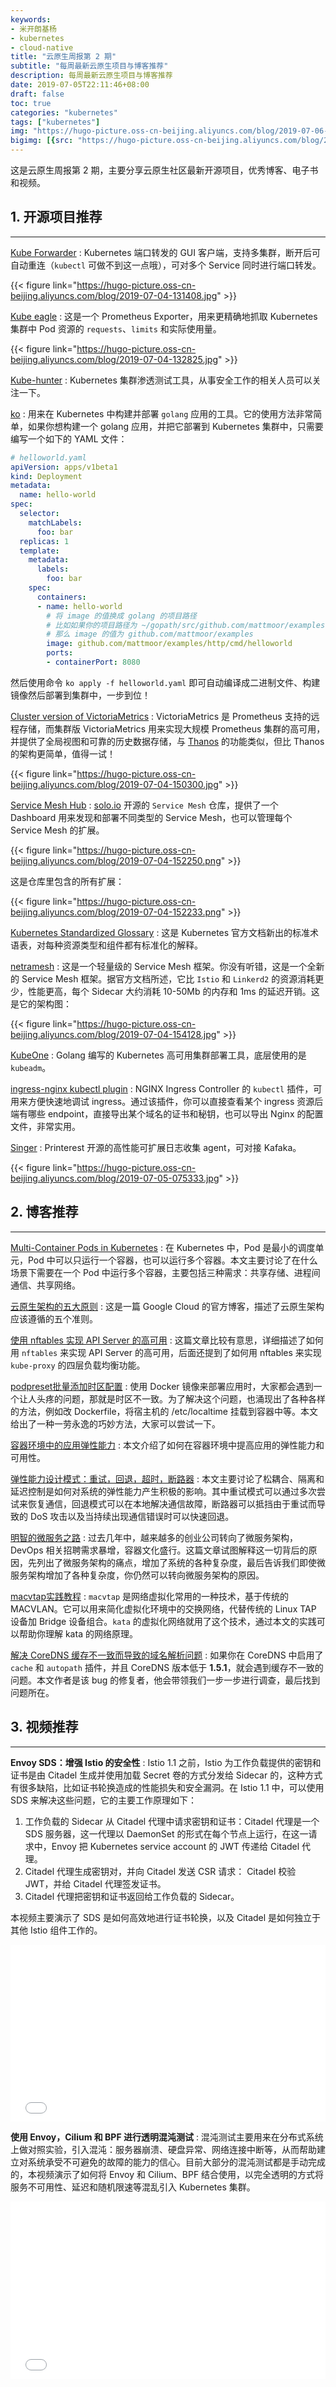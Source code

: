 ```yaml
---
keywords:
- 米开朗基杨
- kubernetes
- cloud-native
title: "云原生周报第 2 期"
subtitle: "每周最新云原生项目与博客推荐"
description: 每周最新云原生项目与博客推荐
date: 2019-07-05T22:11:46+08:00
draft: false
toc: true
categories: "kubernetes"
tags: ["kubernetes"]
img: "https://hugo-picture.oss-cn-beijing.aliyuncs.com/blog/2019-07-06-071216.jpg"
bigimg: [{src: "https://hugo-picture.oss-cn-beijing.aliyuncs.com/blog/2019-04-27-080627.jpg"}]
---
```


这是云原生周报第 2 期，主要分享云原生社区最新开源项目，优秀博客、电子书和视频。

## <span id="inline-toc">1.</span> 开源项目推荐

----

[Kube Forwarder](https://kube-forwarder.pixelpoint.io/) : Kubernetes 端口转发的 GUI 客户端，支持多集群，断开后可自动重连（`kubectl` 可做不到这一点哦），可对多个 Service 同时进行端口转发。

{{< figure link="https://hugo-picture.oss-cn-beijing.aliyuncs.com/blog/2019-07-04-131408.jpg" >}}

[Kube eagle](https://github.com/cloudworkz/kube-eagle) : 这是一个 Prometheus Exporter，用来更精确地抓取 Kubernetes 集群中 Pod 资源的 `requests`、`limits` 和实际使用量。

{{< figure link="https://hugo-picture.oss-cn-beijing.aliyuncs.com/blog/2019-07-04-132825.jpg" >}}

[Kube-hunter](https://github.com/aquasecurity/kube-hunter) : Kubernetes 集群渗透测试工具，从事安全工作的相关人员可以关注一下。

[ko](https://github.com/google/ko) : 用来在 Kubernetes 中构建并部署 `golang` 应用的工具。它的使用方法非常简单，如果你想构建一个 golang 应用，并把它部署到 Kubernetes 集群中，只需要编写一个如下的 YAML 文件：

```yaml
# helloworld.yaml
apiVersion: apps/v1beta1
kind: Deployment
metadata:
  name: hello-world
spec:
  selector:
    matchLabels:
      foo: bar
  replicas: 1
  template:
    metadata:
      labels:
        foo: bar
    spec:
      containers:
      - name: hello-world
        # 将 image 的值换成 golang 的项目路径
        # 比如如果你的项目路径为 ~/gopath/src/github.com/mattmoor/examples
        # 那么 image 的值为 github.com/mattmoor/examples
        image: github.com/mattmoor/examples/http/cmd/helloworld
        ports:
        - containerPort: 8080
```

然后使用命令 `ko apply -f helloworld.yaml` 即可自动编译成二进制文件、构建镜像然后部署到集群中，一步到位！

[Cluster version of VictoriaMetrics](https://github.com/VictoriaMetrics/VictoriaMetrics/tree/cluster) : VictoriaMetrics 是 Prometheus 支持的远程存储，而集群版 VictoriaMetrics 用来实现大规模 Prometheus 集群的高可用，并提供了全局视图和可靠的历史数据存储，与 [Thanos](https://github.com/improbable-eng/thanos) 的功能类似，但比 Thanos 的架构更简单，值得一试！

{{< figure link="https://hugo-picture.oss-cn-beijing.aliyuncs.com/blog/2019-07-04-150300.jpg" >}}

[Service Mesh Hub](https://github.com/solo-io/service-mesh-hub) : [solo.io](https://www.solo.io/) 开源的 `Service Mesh` 仓库，提供了一个 Dashboard 用来发现和部署不同类型的 Service Mesh，也可以管理每个 Service Mesh 的扩展。

{{< figure link="https://hugo-picture.oss-cn-beijing.aliyuncs.com/blog/2019-07-04-152250.png" >}}

这是仓库里包含的所有扩展：

{{< figure link="https://hugo-picture.oss-cn-beijing.aliyuncs.com/blog/2019-07-04-152233.png" >}}

[Kubernetes Standardized Glossary](https://kubernetes.io/docs/reference/glossary/) : 这是 Kubernetes 官方文档新出的标准术语表，对每种资源类型和组件都有标准化的解释。

[netramesh](https://github.com/avito-tech/netramesh) : 这是一个轻量级的 Service Mesh 框架。你没有听错，这是一个全新的 Service Mesh 框架。据官方文档所述，它比 `Istio` 和 `Linkerd2` 的资源消耗更少，性能更高，每个 Sidecar 大约消耗 10-50Mb 的内存和 1ms 的延迟开销。这是它的架构图：

{{< figure link="https://hugo-picture.oss-cn-beijing.aliyuncs.com/blog/2019-07-04-154128.jpg" >}}

[KubeOne](https://github.com/kubermatic/kubeone) : Golang 编写的 Kubernetes 高可用集群部署工具，底层使用的是 `kubeadm`。

[ingress-nginx kubectl plugin](https://kubernetes.github.io/ingress-nginx/kubectl-plugin/) : NGINX Ingress Controller 的 `kubectl` 插件，可用来方便快速地调试 ingress。通过该插件，你可以直接查看某个 ingress 资源后端有哪些 endpoint，直接导出某个域名的证书和秘钥，也可以导出 Nginx 的配置文件，非常实用。

[Singer](https://github.com/pinterest/singer) : Printerest 开源的高性能可扩展日志收集 agent，可对接 Kafaka。

{{< figure link="https://hugo-picture.oss-cn-beijing.aliyuncs.com/blog/2019-07-05-075333.jpg" >}}

## <span id="inline-toc">2.</span> 博客推荐

----

[Multi-Container Pods in Kubernetes](https://linchpiner.github.io/k8s-multi-container-pods.html) : 在 Kubernetes 中，Pod 是最小的调度单元，Pod 中可以只运行一个容器，也可以运行多个容器。本文主要讨论了在什么场景下需要在一个 Pod 中运行多个容器，主要包括三种需求：共享存储、进程间通信、共享网络。

[云原生架构的五大原则](https://cloud.google.com/blog/products/application-development/5-principles-for-cloud-native-architecture-what-it-is-and-how-to-master-it) : 这是一篇 Google Cloud 的官方博客，描述了云原生架构应该遵循的五个准则。

[使用 nftables 实现 API Server 的高可用](https://thebsdbox.co.uk/2019/06/20/Balancing-the-API-Server-with-nftables/) : 这篇文章比较有意思，详细描述了如何用 `nftables` 来实现 API Server 的高可用，后面还提到了如何用 nftables 来实现 `kube-proxy` 的四层负载均衡功能。

[podpreset批量添加时区配置](https://www.li-rui.top/2019/06/20/kubernetes/podpreset%E6%89%B9%E9%87%8F%E6%B7%BB%E5%8A%A0%E6%97%B6%E5%8C%BA%E9%85%8D%E7%BD%AE/) : 使用 Docker 镜像来部署应用时，大家都会遇到一个让人头疼的问题，那就是时区不一致。为了解决这个问题，也涌现出了各种各样的方法，例如改 Dockerfile，将宿主机的 /etc/localtime 挂载到容器中等。本文给出了一种一劳永逸的巧妙方法，大家可以尝试一下。

[容器环境中的应用弹性能力](https://medium.com/@trevor00/application-resiliency-in-a-containerized-environment-b5e42120ae1) : 本文介绍了如何在容器环境中提高应用的弹性能力和可用性。

[弹性能力设计模式：重试，回退，超时，断路器](https://blog.codecentric.de/en/2019/06/resilience-design-patterns-retry-fallback-timeout-circuit-breaker/) : 本文主要讨论了松耦合、隔离和延迟控制是如何对系统的弹性能力产生积极的影响。其中重试模式可以通过多次尝试来恢复通信，回退模式可以在本地解决通信故障，断路器可以抵挡由于重试而导致的 DoS 攻击以及当持续出现通信错误时可以快速回退。

[明智的微服务之路](http://www.javiercasas.com/articles/sensible-steps-to-microservices) : 过去几年中，越来越多的创业公司转向了微服务架构，DevOps 相关招聘需求暴增，容器文化盛行。这篇文章试图解释这一切背后的原因，先列出了微服务架构的痛点，增加了系统的各种复杂度，最后告诉我们即使微服务架构增加了各种复杂度，你仍然可以转向微服务架构的原因。

[macvtap实践教程](https://sealyun.com/post/macvtap/) : `macvtap` 是网络虚拟化常用的一种技术，基于传统的 MACVLAN。它可以用来简化虚拟化环境中的交换网络，代替传统的 Linux TAP 设备加 Bridge 设备组合。`kata` 的虚拟化网络就用了这个技术，通过本文的实践可以帮助你理解 kata 的网络原理。

[解决 CoreDNS 缓存不一致而导致的域名解析问题](https://discover.curve.app/a/mind-of-a-problem-solver) : 如果你在 CoreDNS 中启用了 `cache` 和 `autopath` 插件，并且 CoreDNS 版本低于 **1.5.1**，就会遇到缓存不一致的问题。本文作者是该 bug 的修复者，他会带领我们一步一步进行调查，最后找到问题所在。

## <span id="inline-toc">3.</span> 视频推荐

----

**Envoy SDS：增强 Istio 的安全性** : Istio 1.1 之前，Istio 为工作负载提供的密钥和证书是由 Citadel 生成并使用加载 Secret 卷的方式分发给 Sidecar 的，这种方式有很多缺陷，比如证书轮换造成的性能损失和安全漏洞。在 Istio 1.1 中，可以使用 SDS 来解决这些问题，它的主要工作原理如下：

1. 工作负载的 Sidecar 从 Citadel 代理中请求密钥和证书：Citadel 代理是一个 SDS 服务器，这一代理以 DaemonSet 的形式在每个节点上运行，在这一请求中，Envoy 把 Kubernetes service account 的 JWT 传递给 Citadel 代理。
2. Citadel 代理生成密钥对，并向 Citadel 发送 CSR 请求： Citadel 校验 JWT，并给 Citadel 代理签发证书。
3. Citadel 代理把密钥和证书返回给工作负载的 Sidecar。

本视频主要演示了 SDS 是如何高效地进行证书轮换，以及 Citadel 是如何独立于其他 Istio 组件工作的。

<div style="position: relative; padding-bottom: 56.25%; height: 0; overflow: hidden;">
  <iframe src="//player.bilibili.com/player.html?aid=57974442&cid=101153167&page=1" style="position: absolute; top: 0; left: 0; width: 100%; height: 100%; border:0;" allowfullscreen="true"></iframe>
</div>

**使用 Envoy，Cilium 和 BPF 进行透明混沌测试** : 混沌测试主要用来在分布式系统上做对照实验，引入混沌：服务器崩溃、硬盘异常、网络连接中断等，从而帮助建立对系统承受不可避免的故障的能力的信心。目前大部分的混沌测试都是手动完成的，本视频演示了如何将 Envoy 和 Cilium、BPF 结合使用，以完全透明的方式将服务不可用性、延迟和随机限速等混乱引入 Kubernetes 集群。

<div style="position: relative; padding-bottom: 56.25%; height: 0; overflow: hidden;">
  <iframe src="//player.bilibili.com/player.html?aid=57954809&cid=101128194&page=1" style="position: absolute; top: 0; left: 0; width: 100%; height: 100%; border:0;" allowfullscreen="true"></iframe>
</div>
